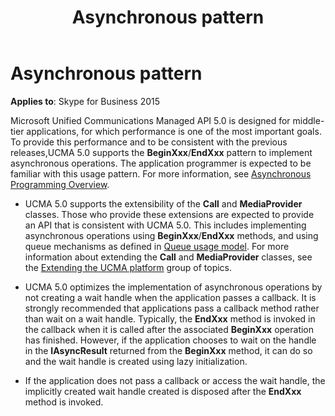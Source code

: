 ﻿---
title: Asynchronous pattern
description: Discusses the Microsoft Unified Communications Managed API 5.0 for middle-tier applications, for which performance is one of the most important goals.
TOCTitle: Asynchronous pattern
ms:assetid: 74da9223-e635-43cf-9e98-d9c7f8a6be38
ms:mtpsurl: https://msdn.microsoft.com/library/Dn466078(v=office.16)
ms:contentKeyID: 65240010
ms.date: 07/27/2015
mtps_version: v=office.16
---

# Asynchronous pattern


**Applies to**: Skype for Business 2015

Microsoft Unified Communications Managed API 5.0 is designed for middle-tier applications, for which performance is one of the most important goals. To provide this performance and to be consistent with the previous releases,UCMA 5.0 supports the **BeginXxx**/**EndXxx** pattern to implement asynchronous operations. The application programmer is expected to be familiar with this usage pattern. For more information, see [Asynchronous Programming Overview](https://msdn.microsoft.com/library/ms228963.aspx).

  - UCMA 5.0 supports the extensibility of the **Call** and **MediaProvider** classes. Those who provide these extensions are expected to provide an API that is consistent with UCMA 5.0. This includes implementing asynchronous operations using **BeginXxx**/**EndXxx** methods, and using queue mechanisms as defined in [Queue usage model](queue-usage-model.md). For more information about extending the **Call** and **MediaProvider** classes, see the [Extending the UCMA platform](extending-the-ucma-platform.md) group of topics.

  - UCMA 5.0 optimizes the implementation of asynchronous operations by not creating a wait handle when the application passes a callback. It is strongly recommended that applications pass a callback method rather than wait on a wait handle. Typically, the **EndXxx** method is invoked in the callback when it is called after the associated **BeginXxx** operation has finished. However, if the application chooses to wait on the handle in the **IAsyncResult** returned from the **BeginXxx** method, it can do so and the wait handle is created using lazy initialization.

  - If the application does not pass a callback or access the wait handle, the implicitly created wait handle created is disposed after the **EndXxx** method is invoked.

